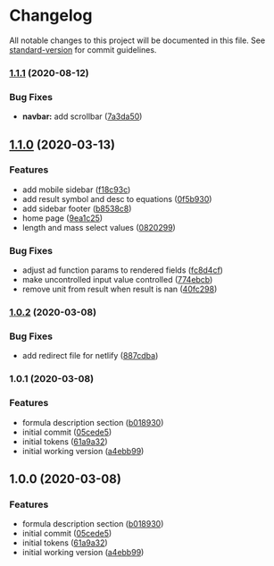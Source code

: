 # Changelog

All notable changes to this project will be documented in this file. See [standard-version](https://github.com/conventional-changelog/standard-version) for commit guidelines.

### [1.1.1](https://github.com/sbsrnt/physics-calc-v2/compare/v1.1.0...v1.1.1) (2020-08-12)


### Bug Fixes

* **navbar:** add scrollbar ([7a3da50](https://github.com/sbsrnt/physics-calc-v2/commit/7a3da50a714d0dbf30e926df3e86a4d8dcef9b8a))

## [1.1.0](https://github.com/sbsrnt/physics-calc-v2/compare/v1.0.2...v1.1.0) (2020-03-13)


### Features

* add mobile sidebar ([f18c93c](https://github.com/sbsrnt/physics-calc-v2/commit/f18c93c3df143330bf6b4709cc6fccb66893368c))
* add result symbol and desc to equations ([0f5b930](https://github.com/sbsrnt/physics-calc-v2/commit/0f5b930ea555b97dd3dce6f1fb0975894b4d591a))
* add sidebar footer ([b8538c8](https://github.com/sbsrnt/physics-calc-v2/commit/b8538c89f7ab0a4ed0a19bcf41896c29889331ab))
* home page ([9ea1c25](https://github.com/sbsrnt/physics-calc-v2/commit/9ea1c25afd774e7a5389ab2d6ef912cac66d9a57))
* length and mass select values ([0820299](https://github.com/sbsrnt/physics-calc-v2/commit/0820299c76960b2fe1154ce0db1eca5062eade5c))


### Bug Fixes

* adjust ad function params to rendered fields ([fc8d4cf](https://github.com/sbsrnt/physics-calc-v2/commit/fc8d4cf1357ba7f6f0900ba63ac4a4caa21ff1c8))
* make uncontrolled input value controlled ([774ebcb](https://github.com/sbsrnt/physics-calc-v2/commit/774ebcb08ded36a86bd685b6f401ccc5e3b96b7b))
* remove unit from result when result is nan ([40fc298](https://github.com/sbsrnt/physics-calc-v2/commit/40fc298d9c7520223c8ef17d0bb8011c510f6fb3))

### [1.0.2](https://github.com/sbsrnt/physics-calc-v2/compare/v1.0.1...v1.0.2) (2020-03-08)


### Bug Fixes

* add redirect file for netlify ([887cdba](https://github.com/sbsrnt/physics-calc-v2/commit/887cdba5960153a3b7276420fac61be59fc7d7f0))

### 1.0.1 (2020-03-08)


### Features

* formula description section ([b018930](https://github.com/sbsrnt/physics-calc-v2/commit/b018930e6c772d515de2ce6ea05733a002906c44))
* initial commit ([05cede5](https://github.com/sbsrnt/physics-calc-v2/commit/05cede56195a1f91240ba417ec80c3bc86f78b5d))
* initial tokens ([61a9a32](https://github.com/sbsrnt/physics-calc-v2/commit/61a9a320835019c83910edb58661b38efc5e3dcd))
* initial working version ([a4ebb99](https://github.com/sbsrnt/physics-calc-v2/commit/a4ebb99c010034b82d64db521c5b072796ae0bc7))

## 1.0.0 (2020-03-08)


### Features

* formula description section ([b018930](https://github.com/sbsrnt/physics-calc-v2/commit/b018930e6c772d515de2ce6ea05733a002906c44))
* initial commit ([05cede5](https://github.com/sbsrnt/physics-calc-v2/commit/05cede56195a1f91240ba417ec80c3bc86f78b5d))
* initial tokens ([61a9a32](https://github.com/sbsrnt/physics-calc-v2/commit/61a9a320835019c83910edb58661b38efc5e3dcd))
* initial working version ([a4ebb99](https://github.com/sbsrnt/physics-calc-v2/commit/a4ebb99c010034b82d64db521c5b072796ae0bc7))
